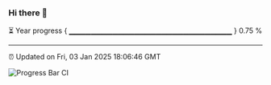 ### Hi there 👋

⏳ Year progress { ▁▁▁▁▁▁▁▁▁▁▁▁▁▁▁▁▁▁▁▁▁▁▁▁▁▁▁▁▁▁ } 0.75 %

---

⏰ Updated on Fri, 03 Jan 2025 18:06:46 GMT

![Progress Bar CI](https://github.com/liununu/liununu/workflows/Progress%20Bar%20CI/badge.svg)
